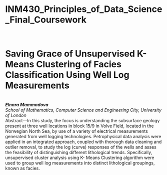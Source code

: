 # INM430_Principles_of_Data_Science_Final_Coursework
</br>
<h1> Saving Grace of Unsupervised K-Means Clustering of Facies Classification Using Well Log Measurements</h1>
</br>
<b><i>Elnara Mammadova</i></b>
</br>
<i>School of Mathematics, Computer Science and Engineering City, University of London</i>
</br>
Abstract—In this study, the focus is understanding the subsurface geology present at three well locations in block 15/9 in Volve Field, located in the Norwegian North Sea, by use of a variety of electrical measurements generated from well logging technologies. Petrophysical data analysis were applied in an integrated approach, coupled with thorough data cleaning and outlier removal, to study the log (curve) responses of the wells and asses the feasibility of distinguishing different lithological trends. Specifically, unsupervised cluster analysis using K- Means Clustering algorithm were used to group well log measurements into distinct lithological groupings, known as facies.

